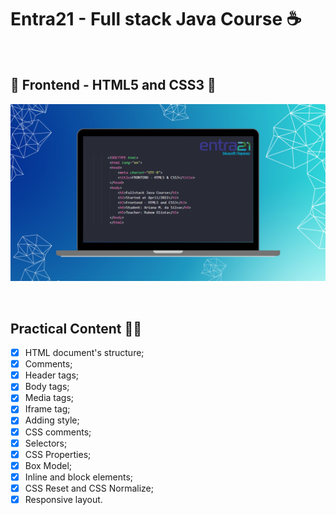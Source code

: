 # Entra21 - Full stack Java Course ☕

<br>


## 🎨 Frontend - HTML5 and CSS3 🎨

![Full stack Java course](/gif_img/cover_html_css.png)


<br>

## Practical Content ✍🏻

- [x] HTML document's structure;
- [x] Comments;
- [x] Header tags;
- [x] Body tags;
- [x] Media tags;
- [x] Iframe tag;
- [x] Adding style;
- [x] CSS comments;
- [x] Selectors;
- [x] CSS Properties;
- [x] Box Model;
- [x] Inline and block elements;
- [x] CSS Reset and CSS Normalize;
- [x] Responsive layout.
